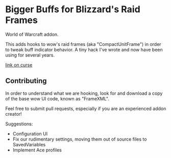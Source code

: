 # Bigger Buffs for Blizzard's Raid Frames

World of Warcraft addon.

This adds hooks to wow's raid frames (aka "CompactUnitFrame") in order to tweak
buff indicator behavior. A tiny hack I've wrote and now have been using for several years.


[link on curse](https://www.curseforge.com/wow/addons/mybiggerbuffs)

## Contributing

In order to understand what we are hooking, look for and download a copy of the base
wow UI code, known as "FrameXML".

Feel free to submit pull requests, especially if you are an experienced addon creator!

Suggestions:
  - Configuration UI
  - Fix our rudimentary settings, moving them out of source files to SavedVariables
  - Implement Ace profiles
